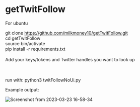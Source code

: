 # getTwitFollow

For ubuntu

git clone https://github.com/milkmoney10/getTwitFollow.git
<br>
cd getTwitFollow
<br>
source bin/activate
<br>
pip install -r requirements.txt
<br>
<br>
Add your keys/tokens and Twitter handles you want to look up

<br>
<br>
run with: python3 twitFollowNoUi.py


Example output:

![Screenshot from 2023-03-23 16-58-34](https://user-images.githubusercontent.com/105143285/227374211-bdcd2699-c0ae-4994-9165-4872cd12eb9d.png)
